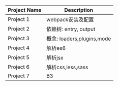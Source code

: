 
| Project Name | Description                |
| ------------ | -------------------------- |
| Project 1    | webpack安装及配置          |
| Project 2    | 依赖树: entry, output      |
| Project 3    | 概念: loaders,plugins,mode |
| Project 4    | 解析es6                    |
| Project 5    | 解析jsx                    |
| Project 6    | 解析css,less,sass          |
| Project 7    | B3                         |